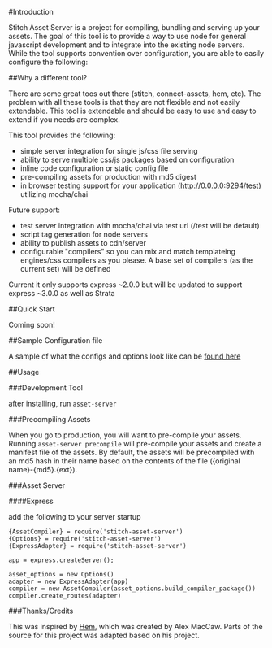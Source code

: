 #Introduction

Stitch Asset Server is a project for compiling, bundling and serving up your assets. The goal of this tool is to provide a way to use node for general javascript development and to integrate into the existing node servers. While the tool supports convention over configuration, you are able to easily configure the following:

##Why a different tool?

There are some great toos out there (stitch, connect-assets, hem, etc). The problem with all these tools is that they are not flexible and not easily extendable. This tool is extendable and should be easy to use and easy to extend if you needs are complex.

This tool provides the following:
 
* simple server integration for single js/css file serving
* ability to serve multiple css/js packages based on configuration
* inline code configuration or static config file
* pre-compiling assets for production with md5 digest
* in browser testing support for your application (http://0.0.0.0:9294/test) utilizing mocha/chai

Future support:

* test server integration with mocha/chai via test url (/test will be default)
* script tag generation for node servers
* ability to publish assets to cdn/server
* configurable "compilers" so you can mix and match templateing engines/css compilers as you please. A base set of compilers (as the current set) will be defined

Current it only supports express ~2.0.0 but will be updated to support express ~3.0.0 as well as Strata

##Quick Start

Coming soon!

##Sample Configuration file

A sample of what the configs and options look like can be [found here](https://github.com/danshultz/stitch-asset-server/blob/master/test/options_test.coffee)

##Usage

###Development Tool

after installing, run ```asset-server```

###Precompiling Assets

When you go to production, you will want to pre-compile your assets. Running ```asset-server precompile``` will pre-compile your assets and create a manifest file of the assets. By default, the assets will be precompiled with an md5 hash in their name based on the contents of the file ({original name}-{md5}.{ext}).

###Asset Server

####Express

add the following to your server startup

```coffee-script
{AssetCompiler} = require('stitch-asset-server')
{Options} = require('stitch-asset-server')
{ExpressAdapter} = require('stitch-asset-server')

app = express.createServer();

asset_options = new Options()
adapter = new ExpressAdapter(app)
compiler = new AssetCompiler(asset_options.build_compiler_package())
compiler.create_routes(adapter)
```


###Thanks/Credits

This was inspired by [Hem](https://github.com/maccman/hem), which was created by Alex MacCaw. Parts of the source for this project was adapted based on his project.

